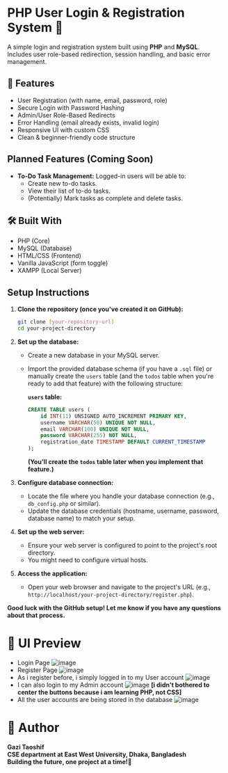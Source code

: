 # PHP User Login & Registration System 🔐

A simple login and registration system built using **PHP** and **MySQL**.  
Includes user role-based redirection, session handling, and basic error management.

## 🔧 Features

* User Registration (with name, email, password, role)
* Secure Login with Password Hashing
* Admin/User Role-Based Redirects
* Error Handling (email already exists, invalid login)
* Responsive UI with custom CSS
* Clean & beginner-friendly code structure

## Planned Features (Coming Soon)

* **To-Do Task Management:** Logged-in users will be able to:
    * Create new to-do tasks.
    * View their list of to-do tasks.
    * (Potentially) Mark tasks as complete and delete tasks.

## 🛠️ Built With

* PHP (Core)
* MySQL (Database)
* HTML/CSS (Frontend)
* Vanilla JavaScript (form toggle)
* XAMPP (Local Server)

## Setup Instructions

1.  **Clone the repository (once you've created it on GitHub):**
    ```bash
    git clone [your-repository-url]
    cd your-project-directory
    ```

2.  **Set up the database:**
    * Create a new database in your MySQL server.
    * Import the provided database schema (if you have a `.sql` file) or manually create the `users` table (and the `todos` table when you're ready to add that feature) with the following structure:

        **`users` table:**
        ```sql
        CREATE TABLE users (
            id INT(11) UNSIGNED AUTO_INCREMENT PRIMARY KEY,
            username VARCHAR(50) UNIQUE NOT NULL,
            email VARCHAR(100) UNIQUE NOT NULL,
            password VARCHAR(255) NOT NULL,
            registration_date TIMESTAMP DEFAULT CURRENT_TIMESTAMP
        );
        ```

        **(You'll create the `todos` table later when you implement that feature.)**

3.  **Configure database connection:**
    * Locate the file where you handle your database connection (e.g., `db_config.php` or similar).
    * Update the database credentials (hostname, username, password, database name) to match your setup.

4.  **Set up the web server:**
    * Ensure your web server is configured to point to the project's root directory.
    * You might need to configure virtual hosts.

5.  **Access the application:**
    * Open your web browser and navigate to the project's URL (e.g., `http://localhost/your-project-directory/register.php`).

**Good luck with the GitHub setup! Let me know if you have any questions about that process.**

# 📸 UI Preview
* Login Page
![image](https://github.com/user-attachments/assets/85d2df20-1331-4e79-9489-623a8b808926)
* Register Page
 ![image](https://github.com/user-attachments/assets/1ea1a689-cde0-404a-ac75-6627e0e60702)
* As i register before, i simply logged in to my User account
  ![image](https://github.com/user-attachments/assets/a7120ffb-b2dd-476d-82a6-769f36d26e96)
* I can also login to my Admin account
  ![image](https://github.com/user-attachments/assets/cafa44e4-5653-4ca9-a67d-d2107650cc1e)
**[i didn't bothered to center the buttons because i am learning PHP, not CSS]**
* All the user accounts are being stored in the database
  ![image](https://github.com/user-attachments/assets/6c13b2bb-078e-4c67-a1c3-efdf6c6a1dfb)


# 🧠 Author

**Gazi Taoshif**                                                                                                                                                                                                                                                         
**CSE department at East West University, Dhaka, Bangladesh**   </br>                                                                                                                                                                                                          **Building the future, one project at a time!🚀**                                                                                                                                                                                                                   

